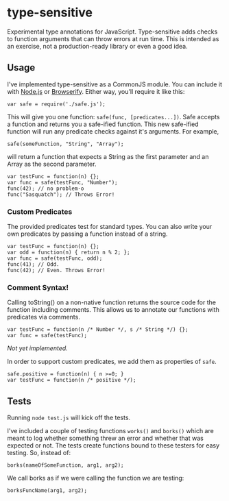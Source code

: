 type-sensitive
==============

Experimental type annotations for JavaScript. Type-sensitive adds checks to function arguments that can throw errors
at run time. This is intended as an exercise, not a production-ready library or even a good idea.

## Usage

I've implemented type-sensitive as a CommonJS module. You can include it with [Node.js](http://nodejs.org/) or
[Browserify](https://github.com/substack/node-browserify). Either way, you'll require it like this:

    var safe = require('./safe.js');

This will give you one function: `safe(func, [predicates...])`. Safe accepts a function and returns you a 
safe-ified function. This new safe-ified function will run any predicate checks against it's arguments. For example,

    safe(someFunction, "String", "Array");
    
will return a function that expects a String as the first parameter and an Array as the second parameter.

    var testFunc = function(n) {};
    var func = safe(testFunc, "Number");
    func(42); // no problem-o
    func("Sasquatch"); // Throws Error!
    
### Custom Predicates

The provided predicates test for standard types. You can also write your own predicates by passing a function instead
of a string.

    var testFunc = function(n) {};
    var odd = function(n) { return n % 2; };
    var func = safe(testFunc, odd);
    func(41); // Odd.
    func(42); // Even. Throws Error!

### Comment Syntax!

Calling toString() on a non-native function returns the source code for the function including comments. This allows us to 
annotate our functions with predicates via comments.

    var testFunc = function(n /* Number */, s /* String */) {};
    var func = safe(testFunc);

*Not yet implemented.*

In order to support custom predicates, we add them as properties of `safe`.

    safe.positive = function(n) { n >=0; }
    var testFunc = function(n /* positive */);

## Tests

Running `node test.js` will kick off the tests.

I've included a couple of testing functions `works()` and `borks()` which are meant to log whether something threw 
an error and whether that was expected or not. The tests create functions bound to these testers for easy testing. So,
instead of:

    borks(nameOfSomeFunction, arg1, arg2);
    
We call borks as if we were calling the function we are testing:

    borksFuncName(arg1, arg2);
    
